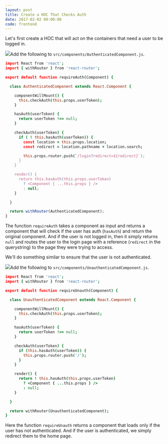 ```yaml
---
layout: post
title: Create a HOC That Checks Auth
date: 2017-02-02 00:00:00
code: frontend
---
```


Let's first create a HOC that will act on the containers that need a user to be logged in.

<img class="code-marker" src="{{ site.url }}/assets/s.png" />Add the following to `src/components/AuthenticatedComponent.js`.

``` coffee
import React from 'react';
import { withRouter } from 'react-router';

export default function requireAuth(Component) {

  class AuthenticatedComponent extends React.Component {

    componentWillMount() {
      this.checkAuth(this.props.userToken);
    }

    hasAuth(userToken) {
      return userToken !== null;
    }

    checkAuth(userToken) {
      if ( ! this.hasAuth(userToken)) {
        const location = this.props.location;
        const redirect = location.pathname + location.search;

        this.props.router.push(`/login?redirect=${redirect}`);
      }
    }

    render() {
      return this.hasAuth(this.props.userToken)
        ? <Component { ...this.props } />
        : null;
    }

  }

  return withRouter(AuthenticatedComponent);
}
```

The function `requireAuth` takes a component as input and returns a component that will check if the user has auth (`hasAuth`) and return the original component. And if the user is not logged in, then it simply returns `null` and routes the user to the login page with a reference (`redirect` in the querystring) to the page they were trying to access.

We'll do something similar to ensure that the user is not authenticated.

<img class="code-marker" src="{{ site.url }}/assets/s.png" />Add the following to `src/components/UnauthenticatedComponent.js`.

``` coffee
import React from 'react';
import { withRouter } from 'react-router';

export default function requireUnauth(Component) {

  class UnauthenticatedComponent extends React.Component {

    componentWillMount() {
      this.checkAuth(this.props.userToken);
    }

    hasAuth(userToken) {
      return userToken !== null;
    }

    checkAuth(userToken) {
      if (this.hasAuth(userToken)) {
        this.props.router.push('/');
      }
    }

    render() {
      return ! this.hasAuth(this.props.userToken)
        ? <Component { ...this.props } />
        : null;
    }

  }

  return withRouter(UnauthenticatedComponent);
}
```

Here the function `requireUnauth` returns a component that loads only if the user has not authenticated. And if the user is authenticated, we simply redirect them to the home page.

